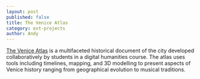 ```yaml
---
layout: post
published: false
title: The Venice Atlas
category: ext-projects
author: Andy
---
```


[The Venice Atlas](http://veniceatlas.epfl.ch/) is a multifaceted historical document of the city developed collaboratively by students in a digital humanities course. The atlas uses tools including timelines, mapping, and 3D modelling to present aspects of Venice history ranging from geographical evolution to musical traditions.
